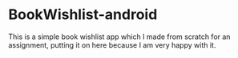 # BookWishlist-android
This is a simple book wishlist app which I made from scratch for an assignment, putting it on here because I am very happy with it.
